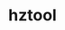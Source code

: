 ---
title: "hztool"
layout: cache
categories: [package, develop]
meta: {"compilers": ["gcc@11.4.0"], "num_specs": 2, "num_specs_by_stack": {"hep": 2, "root": 2}, "oss": ["ubuntu22.04"], "platforms": ["linux"], "stacks": ["hep", "root"], "targets": ["x86_64_v3"], "versions": ["4.3.2"]}
spec_details: [{"compiler": "gcc@11.4.0", "hash": "hftxensw5cuxkqlgiqeqxgga6vj5ca5y", "os": "ubuntu22.04", "platform": "linux", "size": "-", "stacks": ["hep", "root"], "target": "x86_64_v3", "variants": ["build_system=autotools"], "versions": ["4.3.2"]}, {"compiler": "gcc@11.4.0", "hash": "pp5qkp3ilazkwgbwzmdhsj2hrx4rpgl6", "os": "ubuntu22.04", "platform": "linux", "size": "-", "stacks": ["hep", "root"], "target": "x86_64_v3", "variants": ["build_system=autotools"], "versions": ["4.3.2"]}]
---